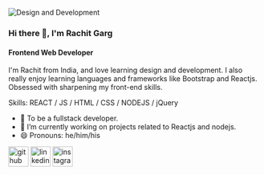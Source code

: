 ![Design and Development](https://media-exp1.licdn.com/dms/image/C4D16AQHN1lOX9X7p5w/profile-displaybackgroundimage-shrink_350_1400/0/1661188444696?e=1667433600&v=beta&t=s2dqDfQkr6Y-O3UTSVpnC7NZ41jagEYTdizCVtKVZws)

### Hi there 👋, I'm Rachit Garg
#### Frontend Web Developer

I'm Rachit from India, and love learning design and development. I also really enjoy learning languages and frameworks like Bootstrap and Reactjs. Obsessed with sharpening my front-end skills.

Skills: REACT / JS / HTML / CSS / NODEJS / jQuery

- 🔭 To be a fullstack developer.
- 🌱 I’m currently working on projects related to Reactjs and nodejs. 
- 😄 Pronouns: he/him/his 


[<img src='https://cdn.jsdelivr.net/npm/simple-icons@3.0.1/icons/github.svg' alt='github' height='40'>](https://github.com/Rachitgarg56)  [<img src='https://cdn.jsdelivr.net/npm/simple-icons@3.0.1/icons/linkedin.svg' alt='linkedin' height='40'>](https://www.linkedin.com/in/rachitgarg56/)  [<img src='https://cdn.jsdelivr.net/npm/simple-icons@3.0.1/icons/instagram.svg' alt='instagram' height='40'>](https://www.instagram.com/__emanate/)  

